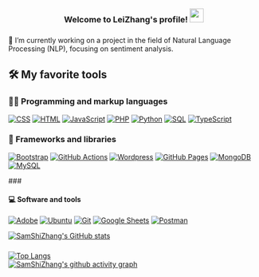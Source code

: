 <h3 align="center">
  Welcome to LeiZhang's profile!
  <img src="https://media.giphy.com/media/hvRJCLFzcasrR4ia7z/giphy.gif" width="28">
</h3>

###
🔭 I’m currently working on a project in the field of Natural Language Processing (NLP), focusing on sentiment analysis.
###
## 🛠️ My favorite tools

### 👨‍💻 Programming and markup languages

<p>
    <a href="https://github.com/SamShiZhang
"><img alt="CSS" src="https://img.shields.io/badge/CSS-1572B6.svg?logo=css3&logoColor=white"></a>
    <a href="https://github.com/SamShiZhang
"><img alt="HTML" src="https://img.shields.io/badge/HTML-E34F26.svg?logo=html5&logoColor=white"></a>
    <a href="https://github.com/SamShiZhang
"><img alt="JavaScript" src="https://img.shields.io/badge/JavaScript-F7DF1E.svg?logo=javascript&logoColor=black"></a>
    <a href="https://github.com/SamShiZhang
"><img alt="PHP" src="https://img.shields.io/badge/PHP-777BB4.svg?logo=php&logoColor=white"></a>
    <a href="https://github.com/SamShiZhang
"><img alt="Python" src="https://img.shields.io/badge/Python-14354C.svg?logo=python&logoColor=white"></a>
    <a href="https://github.com/SamShiZhang
"><img alt="SQL" src="https://custom-icon-badges.herokuapp.com/badge/SQL-025E8C.svg?logo=database&logoColor=white"></a>
    <a href="https://github.com/SamShiZhang
"><img alt="TypeScript" src="https://img.shields.io/badge/TypeScript-007ACC.svg?logo=typescript&logoColor=white"></a>
</p>

### 🧰 Frameworks and libraries

<p>
    <a href="https://github.com/SamShiZhang"><img alt="Bootstrap" src="https://img.shields.io/badge/Bootstrap-7952B3.svg?logo=bootstrap&logoColor=white"></a>
    <a href="https://github.com/SamShiZhang"><img alt="GitHub Actions" src="https://img.shields.io/badge/GitHub%20Actions-2671E5.svg?logo=github%20actions&logoColor=white"></a>
    <a href="https://github.com/SamShiZhang"><img alt="Wordpress" src="https://img.shields.io/badge/Wordpress-21759B?logo=wordpress&logoColor=white"></a>
    <a href="https://github.com/SamShiZhang"><img alt="GitHub Pages" src="https://img.shields.io/badge/GitHub%20Pages-327FC7.svg?logo=github&logoColor=white"></a>
    <a href="https://github.com/SamShiZhang"><img alt="MongoDB" src ="https://img.shields.io/badge/MongoDB-4ea94b.svg?logo=mongodb&logoColor=white"></a>
    <a href="https://github.com/SamShiZhang"><img alt="MySQL" src="https://img.shields.io/badge/MySQL-00f.svg?logo=mysql&logoColor=white"></a>
</p>
### <h4>💻 Software and tools</h4>

<p>
    <a href="#"><img alt="Adobe" src="https://img.shields.io/badge/Adobe-FF0000.svg?logo=adobe&logoColor=white"></a>
    <a href="#"><img alt="Ubuntu" src="https://img.shields.io/badge/Ubuntu-1793D1.svg?logo=arch-linux&logoColor=white"></a>
    <a href="#"><img alt="Git" src="https://img.shields.io/badge/Git-F05033.svg?logo=git&logoColor=white"></a>
    <a href="#"><img alt="Google Sheets" src="https://img.shields.io/badge/Google%20Sheets-34A853.svg?logo=google%20sheets&logoColor=white"></a>
    <a href="#"><img alt="Postman" src="https://img.shields.io/badge/Postman-FF6C37?logo=postman&logoColor=white"></a>
</p>




[![SamShiZhang's GitHub stats](https://github-readme-stats.vercel.app/api?username=SamShiZhang&show_icons=true&theme=dracula)](https://github.com/SamShiZhang)
###
[![Top Langs](https://github-readme-stats.vercel.app/api/top-langs/?username=SamShiZhang&theme=dracula)](https://github.com/SamShiZhang)
<br>
[![SamShiZhang's github activity graph](https://github-readme-activity-graph.vercel.app/graph?username=SamShiZhang&bg_color=000000&color=ff9500&line=33a7ff&point=403d3d&area=true&hide_border=true)](https://github.com/SamShiZhang)
